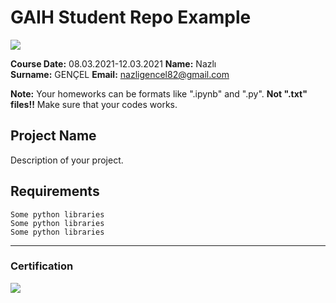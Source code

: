 # GAIH Student Repo Example
![](img/newlogo.png)

**Course Date:** 08.03.2021-12.03.2021
**Name:** Nazlı  
**Surname:** GENÇEL
**Email:** nazligencel82@gmail.com  

**Note:** Your homeworks can be formats like ".ipynb" and ".py". **Not ".txt" files!!** Make sure that your codes works.  

## Project Name
Description of your project.

## Requirements
```
Some python libraries
Some python libraries
Some python libraries
```
---

### Certification
![](img/TopLearnerCertificate.png)

